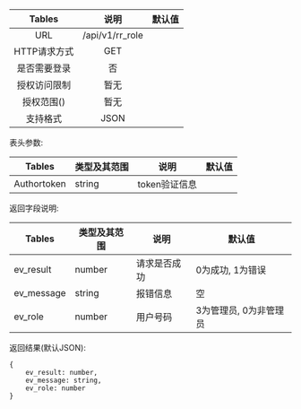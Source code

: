 ##

|  Tables  |       说明        | 默认值  |
| :------: | :-------------: | :--: |
|   URL    | /api/v1/rr_role |      |
| HTTP请求方式 |       GET       |      |
|  是否需要登录  |        否        |      |
|  授权访问限制  |       暂无        |      |
|  授权范围()  |       暂无        |      |
|   支持格式   |      JSON       |      |


表头参数:

| Tables      | 类型及其范围 | 说明        | 默认值  |
| ----------- | ------ | --------- | ---- |
| Authortoken | string | token验证信息 |      |


返回字段说明:

| Tables     | 类型及其范围 | 说明     | 默认值           |
| ---------- | ------ | ------ | ------------- |
| ev_result  | number | 请求是否成功 | 0为成功, 1为错误    |
| ev_message | string | 报错信息   | 空             |
| ev_role    | number | 用户号码   | 3为管理员, 0为非管理员 |

返回结果(默认JSON):
```
{
    ev_result: number,
    ev_message: string,
    ev_role: number
}
```

